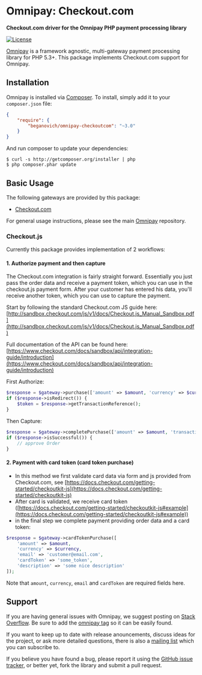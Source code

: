 # Omnipay: Checkout.com

**Checkout.com driver for the Omnipay PHP payment processing library**


[![License](https://poser.pugx.org/fotografde/omnipay-checkoutcom/license)](https://packagist.org/packages/fotografde/omnipay-checkoutcom)

[Omnipay](https://github.com/thephpleague/omnipay) is a framework agnostic, multi-gateway payment
processing library for PHP 5.3+. This package implements Checkout.com support for Omnipay.

## Installation

Omnipay is installed via [Composer](http://getcomposer.org/). To install, simply add it
to your `composer.json` file:

```json
{
    "require": {
        "beganovich/omnipay-checkoutcom": "~3.0"
    }
}
```

And run composer to update your dependencies:

    $ curl -s http://getcomposer.org/installer | php
    $ php composer.phar update

## Basic Usage

The following gateways are provided by this package:

* [Checkout.com](https://checkout.com/)

For general usage instructions, please see the main [Omnipay](https://github.com/thephpleague/omnipay)
repository.

### Checkout.js

Currently this package provides implementation of 2 workflows:

#### 1. Authorize payment and then capture

The Checkout.com integration is fairly straight forward.
Essentially you just pass the order data and receive a payment token, which you
can use in the checkout.js payment form. After your customer has entered his data, you'll receive
another token, which you can use to capture the payment.

Start by following the standard Checkout.com JS guide here:
[http://sandbox.checkout.com/js/v1/docs/Checkout.js_Manual_Sandbox.pdf](http://sandbox.checkout.com/js/v1/docs/Checkout.js_Manual_Sandbox.pdf)

Full documentation of the API can be found here:
[https://www.checkout.com/docs/sandbox/api/integration-guide/introduction](https://www.checkout.com/docs/sandbox/api/integration-guide/introduction)

First Authorize:
```php
$response = $gateway->purchase(['amount' => $amount, 'currency' => $currency])->send();
if ($response->isRedirect()) {
    $token = $response->getTransactionReference();
}
```

Then Capture:
```php
$response = $gateway->completePurchase(['amount' => $amount, 'transactionReference' => $token])->send();
if ($response->isSuccessful()) {
    // approve Order
}
```

#### 2. Payment with card token (card token purchase)

- In this method we first validate card data via form and js provided from Checkout.com, see [https://docs.checkout.com/getting-started/checkoutkit-js](https://docs.checkout.com/getting-started/checkoutkit-js)
- After card is validated, we receive card token ([https://docs.checkout.com/getting-started/checkoutkit-js#example](https://docs.checkout.com/getting-started/checkoutkit-js#example))
- in the final step we complete payment providing order data and a card token:
```php
$response = $gateway->cardTokenPurchase([
    'amount' => $amount, 
    'currency' => $currency, 
    'email' => 'customer@email.com', 
    'cardToken' => 'some_token', 
    'description' => 'some nice description'
]);
```

Note that `amount`, `currency`, `email` and `cardToken` are required fields here.

## Support

If you are having general issues with Omnipay, we suggest posting on
[Stack Overflow](http://stackoverflow.com/). Be sure to add the
[omnipay tag](http://stackoverflow.com/questions/tagged/omnipay) so it can be easily found.

If you want to keep up to date with release anouncements, discuss ideas for the project,
or ask more detailed questions, there is also a [mailing list](https://groups.google.com/forum/#!forum/omnipay) which
you can subscribe to.

If you believe you have found a bug, please report it using the [GitHub issue tracker](https://github.com/fotografde/omnipay-checkoutcom/issues),
or better yet, fork the library and submit a pull request.
